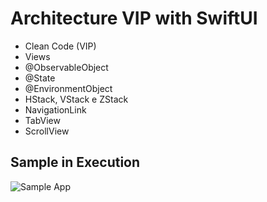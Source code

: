 # Architecture VIP with SwiftUI

* Clean Code (VIP)
* Views
* @ObservableObject
* @State
* @EnvironmentObject
* HStack, VStack e ZStack
* NavigationLink
* TabView
* ScrollView

## Sample in Execution 
![Sample App](/sample/sample.gif)